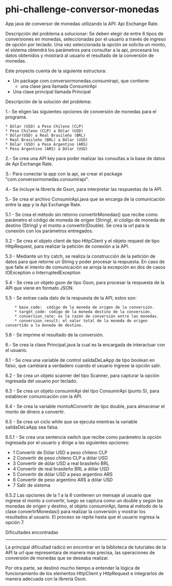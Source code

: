 # phi-challenge-conversor-monedas
App java de conversor de monedas utilizando la API: Api Exchange Rate.

Descripción del problema a solucionar: Se deben elegir de entre 6 tipos de conversiones en monedas, seleccionadas por el usuario a través de ingreso de opción por teclado. Una vez seleccionada la opción se solicita un monto, el sistema obtendrá los parámetros para consultar a la api, procesará los datos obtenidos y mostrará al usuario el resultado de la conversión de monedas.

Este proyecto cuenta de la siguiente estructura:
  - Un package com.conversormonedas.consumirapi, que contiene:
     * una clase java llamada ConsumirApi 
  - Una clase principal llamada Principal

Descripción de la solución del problema:

1.- Se eligen las siguientes opciones de conversión de monedas para el programa.

    * Dólar (USD) a Peso Chileno (CLP)
    * Peso Chileno (CLP) a Dólar (USD)
    * Dólar(USD) a Real Brasileño (BRL)
    * Real Brasileño (BRL) a Dólar (USD)
    * Dólar (USD) a Peso Argentino (ARS)
    * Peso Argentino (ARS) a Dólar (USD)

2.- Se crea una API key para poder realizar las consultas a la base de datos de Api Exchange Rate.

3.- Para conectar la app con la api, se crear el package "com.conversormonedas.consumirapi".

4.- Se incluye la librería de Gson, para interpretar las respuestas de la API.

5.- Se crea el archivo ConsumirApi.java que se encarga de la comunicación entre la app y la Api Exchange Rate.

5.1 - Se crea el método sin retorno convertirMonedas() que recibe como parámetro el código de moneda de origen (String), el código de moneda de destino (String) y el monto a convertir(Double). Se crea la url para la conexión con los parámetros entregados.

5.2 - Se crea el objeto client de tipo HttpClient y el objeto request de tipo HttpRequest, para realizar la petición de conexión a la API.

5.3 - Mediante un  try catch, se realiza la construcción de la petición de datos para que retorne un String y poder procesar la respuesta. En caso de que falle el intento de comunicación se arroja la excepción en dos de casos IOException  o InterruptedException

5.4 - Se crea un objeto gson de tipo Gson, para procesar la respuesta de la API que viene en formato JSON.

5.5 - Se extrae cada dato de la respuesta de la API, estos son:

        * base_code:  código de la moneda de origen de la conversión.
        * target_code: código de la moneda destino de la conversión.
        * conversion_rate: es la razón de conversión entre las monedas.
        * conversion_result: el valor total de la moneda de origen convertido a la moneda de destino.
        
5.6 - Se imprime el resultado de la conversión.

6.- Se crea la clase Principal.java la cual es la encargada de interactuar con el usuario.

6.1 - Se crea una variable de control salidaDeLaApp de tipo boolean en falso, que cambiará a verdadero cuando el usuario ingrese la opción salir.

6.2 - Se crea un objeto scanner del tipo Scanner, para capturar la opción ingresada del usuario por teclado.

6.3 - Se crea un objeto consumirApi del tipo ConsumirApi (punto 5), para establecer comunicación con la API.

6.4 - Se crea la variable montoAConvertir de tipo double, para almacenar el monto de dinero a convertir.

6.5 - Se crea un ciclo while que se ejecuta mientras la variable salidaDeLaApp sea falsa.

6.5.1 - Se crea una sentencia switch que recibe como parámetro la opción ingresada por el usuario y dirige a las siguientes opciones:

* 1 Convertir de Dólar USD a peso chileno CLP
* 2 Convertir de peso chileno CLP a dólar USD
* 3 Convertir de dólar USD a real brasileño BRL
* 4 Convertir de real brasileño BRL a dólar USD
* 5 Convertir de dólar USD a peso argentino ARS
* 6 Convertir de peso argentino ARS a dólar USD
* 7 Salir de sistema

6.5.2 Las opciones de la 1 a la 6 contienen un mensaje al usuario que ingrese el monto a convertir, luego se captura como un double y según las monedas de origen y destino, el objeto consumirApi, llama al método de la clase convertirMonedas() para realizar la conversión y mostrar los resultados al usuario. El proceso se repite hasta que el usuario ingresa la opción 7.

Dificultades encontradas
************************

La principal dificultad radicó en encontrar en la biblioteca de tuturiales de la API la url que representara de manera más precisa, las operaciones de conversión de monedas que se deseaba realizar.

Por otra parte, se destinó mucho tiempo a entender la lógica de funcionamiento de los elementos HttpClient y HttpRequest e integrarlos de manera adecuada con la librería Gson. 
  
  
    
